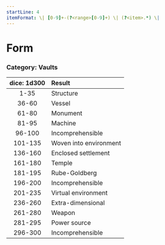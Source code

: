 ```yaml
---
startLine: 4
itemFormat: \| [0-9]+-(?<range>[0-9]+) \| (?<item>.*) \|
---
```

# Form
### Category: Vaults

| dice: 1d300 | Result |
|:----:|:-------|
| 1-35 | Structure |
| 36-60 | Vessel |
| 61-80 | Monument |
| 81-95 | Machine |
| 96-100 | Incomprehensible |
| 101-135 | Woven into environment |
| 136-160 | Enclosed settlement |
| 161-180 | Temple |
| 181-195 | Rube-Goldberg |
| 196-200 | Incomprehensible |
| 201-235 | Virtual environment |
| 236-260 | Extra-dimensional |
| 261-280 | Weapon |
| 281-295 | Power source |
| 296-300 | Incomprehensible |